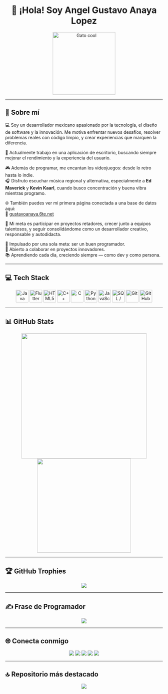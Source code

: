 <h1 align="center">👋 ¡Hola! Soy Angel Gustavo Anaya Lopez</h1>

<p align="center">
  <img src="https://media.tenor.com/4DiFwww6548AAAAj/kitty.gif" width="200" alt="Gato cool" />
</p>

---

## 💫 Sobre mí

💻 Soy un desarrollador mexicano apasionado por la tecnología, el diseño de software y la innovación. Me motiva enfrentar nuevos desafíos, resolver problemas reales con código limpio, y crear experiencias que marquen la diferencia.

📍 Actualmente trabajo en una aplicación de escritorio, buscando siempre mejorar el rendimiento y la experiencia del usuario.

🎮 Además de programar, me encantan los videojuegos: desde lo retro hasta lo indie.  
🎧 Disfruto escuchar música regional y alternativa, especialmente a **Ed Maverick** y **Kevin Kaarl**, cuando busco concentración y buena vibra mientras programo.

🌐 También puedes ver mi primera página conectada a una base de datos aquí:  
🔗 [gustavoanaya.6te.net](http://gustavoanaya.6te.net/)

🎯 Mi meta es participar en proyectos retadores, crecer junto a equipos talentosos, y seguir consolidándome como un desarrollador creativo, responsable y autodidacta.

🚀 Impulsado por una sola meta: ser un buen programador.  
🤝 Abierto a colaborar en proyectos innovadores.  
📚 Aprendiendo cada día, creciendo siempre — como dev y como persona.

---

## 💻 Tech Stack

<p align="center">
  <img src="https://cdn.jsdelivr.net/gh/devicons/devicon/icons/java/java-original.svg" width="40" title="Java"/>
  <img src="https://cdn.jsdelivr.net/gh/devicons/devicon/icons/flutter/flutter-original.svg" width="40" title="Flutter"/>
  <img src="https://cdn.jsdelivr.net/gh/devicons/devicon/icons/html5/html5-original.svg" width="40" title="HTML5"/>
  <img src="https://cdn.jsdelivr.net/gh/devicons/devicon/icons/cplusplus/cplusplus-original.svg" width="40" title="C++"/>
  <img src="https://cdn.jsdelivr.net/gh/devicons/devicon/icons/c/c-original.svg" width="40" title="C"/>
  <img src="https://cdn.jsdelivr.net/gh/devicons/devicon/icons/python/python-original.svg" width="40" title="Python"/>
  <img src="https://cdn.jsdelivr.net/gh/devicons/devicon/icons/javascript/javascript-original.svg" width="40" title="JavaScript"/>
  <img src="https://cdn.jsdelivr.net/gh/devicons/devicon/icons/mysql/mysql-original.svg" width="40" title="SQL / MySQL"/>
  <img src="https://cdn.jsdelivr.net/gh/devicons/devicon/icons/git/git-original.svg" width="40" title="Git"/>
  <img src="https://cdn.jsdelivr.net/gh/devicons/devicon/icons/github/github-original.svg" width="40" title="GitHub"/>
</p>

---

## 📊 GitHub Stats

<p align="center">
  <img src="https://github-readme-stats.vercel.app/api?username=KASHlMA&show_icons=true&theme=radical" width="400" />
  <img src="https://github-readme-stats.vercel.app/api/top-langs/?username=KASHlMA&layout=compact&theme=radical" width="300" />
</p>

---

## 🏆 GitHub Trophies

<p align="center">
  <img src="https://github-profile-trophy.vercel.app/?username=KASHlMA&theme=radical&row=1&column=6" />
</p>

---

## ✍️ Frase de Programador

<p align="center">
  <img src="https://quotes-github-readme.vercel.app/api?type=horizontal&theme=radical" />
</p>

---

## 🌐 Conecta conmigo

<p align="center">
  <a href="mailto:renox379@gmail.com"><img src="https://img.shields.io/badge/-Gmail-D14836?style=flat-square&logo=Gmail&logoColor=white" /></a>
  <a href="https://www.linkedin.com/in/%C3%A1ngel-gustavo-anaya-l%C3%B3pez-088a77366/"><img src="https://img.shields.io/badge/-LinkedIn-blue?style=flat-square&logo=Linkedin&logoColor=white" /></a>
  <a href="https://github.com/KASHlMA"><img src="https://img.shields.io/badge/-GitHub-black?style=flat-square&logo=github&logoColor=white" /></a>
  <a href="https://www.instagram.com/gustavo_knxs/"><img src="https://img.shields.io/badge/-Instagram-E4405F?style=flat-square&logo=instagram&logoColor=white" /></a>
  <a href="https://www.facebook.com/"><img src="https://img.shields.io/badge/-Facebook-1877F2?style=flat-square&logo=facebook&logoColor=white" /></a>
</p>

---

## 🔝 Repositorio más destacado

<p align="center">
  <a href="https://github.com/KASHlMA/sistema-gestion-restaurante">
    <img src="https://github-readme-stats.vercel.app/api/pin/?username=KASHlMA&repo=sistema-gestion-restaurante&theme=radical" />
  </a>
</p>

